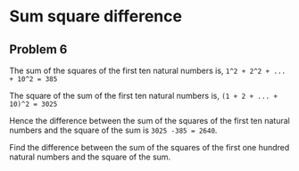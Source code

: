 # Sum square difference
## Problem 6

The sum of the squares of the first ten natural numbers is,
`1^2 + 2^2 + ... + 10^2 = 385`

The square of the sum of the first ten natural numbers is,
`(1 + 2 + ... + 10)^2 = 3025`

Hence the difference between the sum of the squares of the first ten natural numbers
and the square of the sum is `3025 -385 = 2640`.

Find the difference between the sum of the squares of the first one hundred
natural numbers and the square of the sum.